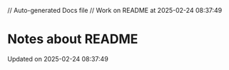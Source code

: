// Auto-generated Docs file
// Work on README at 2025-02-24 08:37:49
# Notes about README
Updated on 2025-02-24 08:37:49
